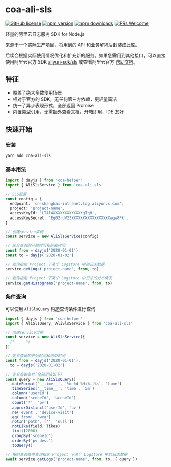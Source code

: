 # coa-ali-sls

[![GitHub license](https://img.shields.io/badge/license-MIT-green.svg?style=flat-square)](LICENSE)
[![npm version](https://img.shields.io/npm/v/coa-ali-sls.svg?style=flat-square)](https://www.npmjs.org/package/coa-ali-sls)
[![npm downloads](https://img.shields.io/npm/dm/coa-ali-sls.svg?style=flat-square)](http://npm-stat.com/charts.html?package=coa-ali-sls)
[![PRs Welcome](https://img.shields.io/badge/PRs-welcome-brightgreen.svg?style=flat-square)](https://github.com/coajs/coa-ali-sls/pulls)

轻量的阿里云日志服务 SDK for Node.js

来源于一个实际生产项目，将用到的 API 和业务解耦后封装成此库。

后续会根据实际使用情况优化和扩充新的服务。如果急需用到其他接口，可以直接使用阿里云官方 SDK [aliyun-sdk/sls](https://github.com/aliyun-UED/aliyun-sdk-js/tree/master/samples/sls) 或查看阿里云官方 [帮助文档](https://help.aliyun.com/document_detail/141789.html)。

## 特征

- 覆盖了绝大多数使用场景
- 相对于官方的 SDK，无任何第三方依赖，更轻量简洁
- 统一了异步表现形式，全部返回 Promise
- 内置类型引用，无需额外查看文档，开箱即用，IDE 友好

## 快速开始

### 安装

```shell
yarn add coa-ali-sls
```

### 基本用法

```typescript
import { dayjs } from 'coa-helper'
import { AliSlsService } from 'coa-ali-sls'

// SLS配置
const config = {
  endpoint: 'cn-shanghai-intranet.log.aliyuncs.com',
  project: 'project-name',
  accessKeyId: 'LTAI4XXXXXXXXXXXXXqTgH',
  accessKeySecret: 'Eg02rdV23XXXXXXXXXXXXXXXXXwgw8Pk',
}

// 创建service实例
const service = new AliSlsService(config)

// 定义查询的开始时间和结束时间
const from = dayjs('2020-01-01')
const to = dayjs('2020-01-02')

// 查询指定 Project 下某个 Logstore 中的日志数据
service.getLogs('project-name', from, to)

// 查询指定 Project 下某个 Logstore 中日志的分布情况
service.getHistograms('project-name', from, to)
```

### 条件查询

可以使用 `AliSlsQuery` 构造查询条件进行查询

```typescript
import { dayjs } from 'coa-helper'
import { AliSlsQuery, AliSlsService } from 'coa-ali-sls'

// 创建service实例
const service = new AliSlsService({
  /* ... */
})

// 定义查询的开始时间和结束时间
const from = dayjs('2020-01-01'),
  to = dayjs('2020-01-02')

// 定义查询条件(全部用法如下)
const query = new AliSlsQuery()
  .dateFormat('__time__', '%m-%d %H:%i:%s', 'time')
  .timeSeries('__time__', 'time', `5m`)
  .column('userId')
  .column('sceneId', 'sceneId')
  .count('*', 'pv')
  .approxDistinct('userId', 'uv')
  .ne('event', 'device-visit')
  .eq('from', 'wxa')
  .notIn('path', ['', 'null'])
  .notLike(field, likes)
  .limit(2000)
  .groupBy('sceneId')
  .orderBy('pv desc')
  .toQuery()

// 按照查询条件查询指定 Project 下某个 Logstore 中的日志数据
await service.getLogs('project-name', from, to, { query })
```
